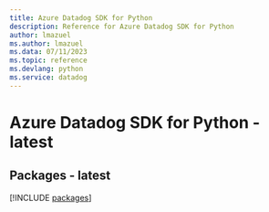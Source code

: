 ```yaml
---
title: Azure Datadog SDK for Python
description: Reference for Azure Datadog SDK for Python
author: lmazuel
ms.author: lmazuel
ms.data: 07/11/2023
ms.topic: reference
ms.devlang: python
ms.service: datadog
---
```

# Azure Datadog SDK for Python - latest
## Packages - latest
[!INCLUDE [packages](datadog-index.md)]